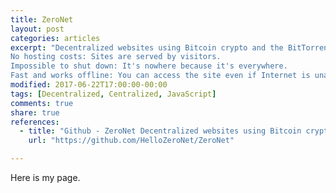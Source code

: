 ```yaml
---
title: ZeroNet
layout: post
categories: articles
excerpt: "Decentralized websites using Bitcoin crypto and the BitTorrent network. No single point of failure: Site remains online so long as at least 1 peer is serving it.
No hosting costs: Sites are served by visitors.
Impossible to shut down: It's nowhere because it's everywhere.
Fast and works offline: You can access the site even if Internet is unavailable."
modified: 2017-06-22T17:00:00-00:00
tags: [Decentralized, Centralized, JavaScript]
comments: true
share: true
references:
  - title: "Github - ZeroNet Decentralized websites using Bitcoin crypto and BitTorrent network"
    url: "https://github.com/HelloZeroNet/ZeroNet"

---
```


Here is my page.
